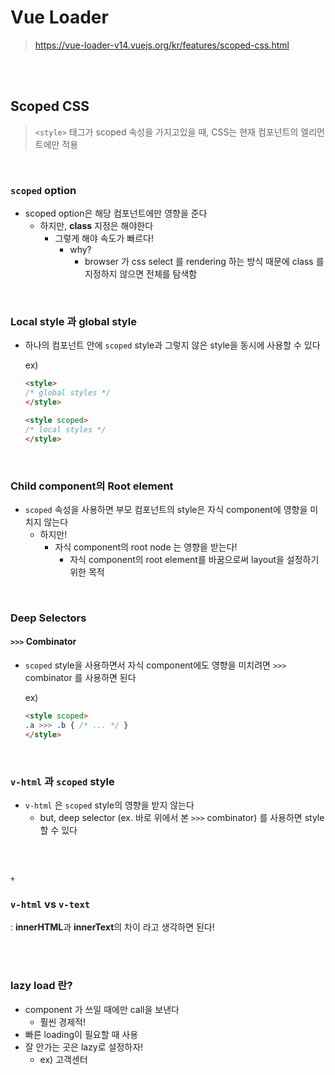 # Vue Loader

> <https://vue-loader-v14.vuejs.org/kr/features/scoped-css.html>

<br>

<br>

## Scoped CSS

> `<style>` 태그가 scoped 속성을 가지고있을 때, CSS는 현재 컴포넌트의 엘리먼트에만 적용

<br>

### `scoped` option

- scoped option은 해당 컴포넌트에만 영향을 준다
  - 하지만, **class** 지정은 해야한다
    - 그렇게 해야 속도가 빠르다!
      - why?
        - browser 가  css select 를  rendering 하는 방식 때문에 class 를 지정하지 않으면 전체를 탐색함

<br>

### Local style 과 global style

- 하나의 컴포넌트 안에 `scoped` style과 그렇지 않은 style을 동시에 사용할 수 있다

  ex)

  ```html
  <style>
  /* global styles */
  </style>
  
  <style scoped>
  /* local styles */
  </style>
  ```

<br>

### Child component의 Root element

- `scoped` 속성을 사용하면 부모 컴포넌트의 style은 자식 component에 영향을 미치지 않는다
  - 하지만!
    - 자식 component의 root node 는 영향을 받는다!
      - 자식 component의 root element를 바꿈으로써 layout을 설정하기 위한 목적

<br>

### Deep Selectors

#### `>>>` Combinator

- `scoped` style을 사용하면서 자식 component에도 영향을 미치려면 `>>>` combinator 를 사용하면 된다

  ex)

  ```html
  <style scoped>
  .a >>> .b { /* ... */ }
  </style>
  ```

<br>

### `v-html` 과 `scoped` style

- `v-html` 은 `scoped` style의 영향을 받지 않는다
  - but, deep selector (ex. 바로 위에서 본 `>>>` combinator) 를 사용하면 style 할 수 있다

<br>

<br>

`+`

### `v-html` vs `v-text`

: **innerHTML**과 **innerText**의 차이 라고 생각하면 된다!

<br>

<br>

### lazy load 란?

- component 가 쓰일 때에만 call을 보낸다
  - 훨씬 경제적!
- 빠른 loading이 필요할 때 사용
- 잘 안가는 곳은 lazy로 설정하자!
  - ex) 고객센터
